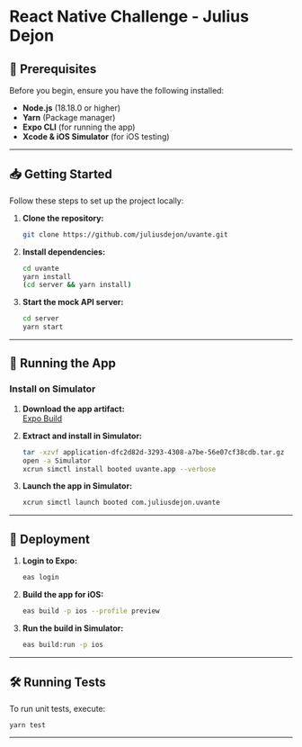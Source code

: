 # React Native Challenge - Julius Dejon

## 📌 Prerequisites

Before you begin, ensure you have the following installed:

- **Node.js** (18.18.0 or higher)  
- **Yarn** (Package manager)  
- **Expo CLI** (for running the app)  
- **Xcode & iOS Simulator** (for iOS testing)  

---

## 📥 Getting Started  

Follow these steps to set up the project locally:

1. **Clone the repository:**  

   ```bash
   git clone https://github.com/juliusdejon/uvante.git
   ```

2. **Install dependencies:**  

   ```bash
   cd uvante
   yarn install
   (cd server && yarn install)
   ```

3. **Start the mock API server:**  

   ```bash
   cd server
   yarn start
   ```

---

## 📲 Running the App  

### Install on Simulator  

1. **Download the app artifact:**  
   [Expo Build](https://expo.dev/artifacts/eas/tCAAYJjgwTDLpe1RafiuHZ.tar.gz)  

2. **Extract and install in Simulator:**  

   ```bash
   tar -xzvf application-dfc2d82d-3293-4308-a7be-56e07cf38cdb.tar.gz
   open -a Simulator
   xcrun simctl install booted uvante.app --verbose
   ```

3. **Launch the app in Simulator:**  

   ```bash
   xcrun simctl launch booted com.juliusdejon.uvante
   ```

---

## 🚀 Deployment  

1. **Login to Expo:**  

   ```bash
   eas login
   ```

2. **Build the app for iOS:**  

   ```bash
   eas build -p ios --profile preview
   ```

3. **Run the build in Simulator:**  

   ```bash
   eas build:run -p ios
   ```

---

## 🛠 Running Tests  

To run unit tests, execute:

   ```bash
   yarn test
   ```

---



